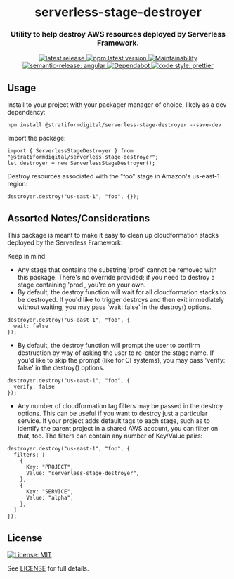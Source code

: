 <h1 align="center" style="border-bottom: none;"> serverless-stage-destroyer</h1>
<h3 align="center">Utility to help destroy AWS resources deployed by Serverless Framework.</h3>
<p align="center">
  <a href="https://github.com/stratiformdigital/serverless-stage-destroyer/releases/latest">
    <img alt="latest release" src="https://img.shields.io/github/release/stratiformdigital/serverless-stage-destroyer.svg">
  </a>
  <a href="https://www.npmjs.com/package/@stratiformdigital/serverless-stage-destroyer">
    <img alt="npm latest version" src="https://img.shields.io/npm/v/@stratiformdigital/serverless-stage-destroyer/latest.svg">
  </a>
  <a href="https://codeclimate.com/github/stratiformdigital/serverless-stage-destroyer/maintainability">
    <img alt="Maintainability" src="https://api.codeclimate.com/v1/badges/a54385e81ba0c9fe7c40/maintainability">
  </a>
  <a href="https://github.com/semantic-release/semantic-release">
    <img alt="semantic-release: angular" src="https://img.shields.io/badge/semantic--release-angular-e10079?logo=semantic-release">
  </a>
  <a href="https://dependabot.com/">
    <img alt="Dependabot" src="https://badgen.net/badge/Dependabot/enabled/green?icon=dependabot">
  </a>
  <a href="https://github.com/prettier/prettier">
    <img alt="code style: prettier" src="https://img.shields.io/badge/code_style-prettier-ff69b4.svg?style=flat-square">
  </a>
</p>

## Usage

Install to your project with your packager manager of choice, likely as a dev dependency:

```
npm install @stratiformdigital/serverless-stage-destroyer --save-dev
```

Import the package:

```
import { ServerlessStageDestroyer } from "@stratiformdigital/serverless-stage-destroyer";
let destroyer = new ServerlessStageDestroyer();
```

Destroy resources associated with the "foo" stage in Amazon's us-east-1 region:

```
destroyer.destroy("us-east-1", "foo", {});
```

## Assorted Notes/Considerations

This package is meant to make it easy to clean up cloudformation stacks deployed by the Serverless Framework.

Keep in mind:

- Any stage that contains the substring 'prod' cannot be removed with this package. There's no override provided; if you need to destroy a stage containing 'prod', you're on your own.
- By default, the destroy function will wait for all cloudformation stacks to be destroyed. If you'd like to trigger destroys and then exit immediately without waiting, you may pass 'wait: false' in the destroy() options.

```
destroyer.destroy("us-east-1", "foo", {
  wait: false
});
```

- By default, the destroy function will prompt the user to confirm destruction by way of asking the user to re-enter the stage name. If you'd like to skip the prompt (like for CI systems), you may pass 'verify: false' in the destroy() options.

```
destroyer.destroy("us-east-1", "foo", {
  verify: false
});
```

- Any number of cloudformation tag filters may be passed in the destroy options. This can be useful if you want to destroy just a particular service. If your project adds default tags to each stage, such as to identify the parent project in a shared AWS account, you can filter on that, too. The filters can contain any number of Key/Value pairs:

```
destroyer.destroy("us-east-1", "foo", {
  filters: [
    {
      Key: "PROJECT",
      Value: "serverless-stage-destroyer",
    },
    {
      Key: "SERVICE",
      Value: "alpha",
    },
  ]
});
```

## License

[![License: MIT](https://img.shields.io/badge/License-MIT-blue.svg)](https://opensource.org/licenses/MIT)

See [LICENSE](LICENSE) for full details.
